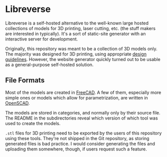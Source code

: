 # Libreverse

Libreverse is a self-hosted alternative to the well-known large hosted collections of models for 3D printing, laser cutting, etc. (the stuff makers are interested in typically). It's a sort of static-site generator with an interactive server for development.

Originally, this repository was meant to be a collection of 3D models only. The majority was designed for 3D printing, using appropriate [design guidelines](design-guidelines.md). However, the website generator quickly turned out to be usable as a general-purpose self-hosted solution.


## File Formats

Most of the models are created in [FreeCAD](https://freecadweb.org). A few of them, especially more simple ones or models which allow for parametrization, are written in [OpenSCAD](https://openscad.org).

The models are stored in categories, and normally only by their source file. The README in the subdirectories reveal which version of which tool was used to create the models.

`.stl` files for 3D printing need to be exported by the users of this repository using these tools. They're not shipped in the Git repository, as storing generated files is bad practice. I would consider generating the files and uploading them somewhere, though, if users request such a feature.
